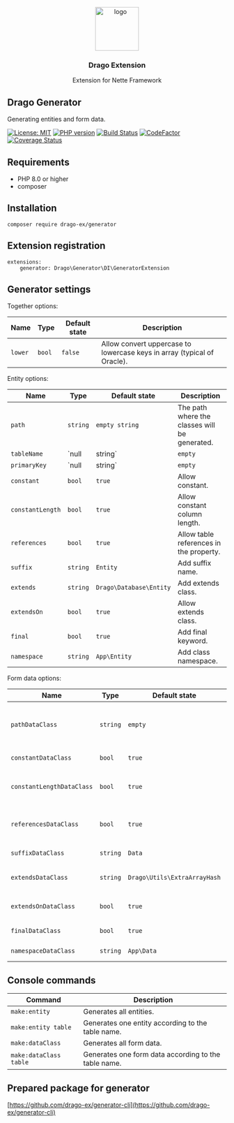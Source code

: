 <p align="center">
  <img src="https://avatars0.githubusercontent.com/u/11717487?s=400&u=40ecb522587ebbcfe67801ccb6f11497b259f84b&v=4" width="100" alt="logo">
</p>

<h3 align="center">Drago Extension</h3>
<p align="center">Extension for Nette Framework</p>

## Drago Generator

Generating entities and form data.

[![License: MIT](https://img.shields.io/badge/License-MIT-yellow.svg)](https://raw.githubusercontent.com/drago-ex/generator/master/license.md)
[![PHP version](https://badge.fury.io/ph/drago-ex%2Fgenerator.svg)](https://badge.fury.io/ph/drago-ex%2Fgenerator)
[![Build Status](https://travis-ci.com/drago-ex/generator.svg?branch=master)](https://travis-ci.com/drago-ex/generator)
[![CodeFactor](https://www.codefactor.io/repository/github/drago-ex/generator/badge)](https://www.codefactor.io/repository/github/drago-ex/generator)
[![Coverage Status](https://coveralls.io/repos/github/drago-ex/generator/badge.svg?branch=master)](https://coveralls.io/github/drago-ex/generator?branch=master)

## Requirements

- PHP 8.0 or higher
- composer

## Installation

```
composer require drago-ex/generator
```

## Extension registration

```neon
extensions:
	generator: Drago\Generator\DI\GeneratorExtension
```

## Generator settings

Together options:

| Name                | Type             | Default state                | Description
| --------------------| ---------------- | -----------------------------| ----------------------------------------------------------------------- |
| `lower`             | `bool`           | `false`                      | Allow convert uppercase to lowercase keys in array (typical of Oracle). |

Entity options:

| Name                | Type             | Default state                | Description
| --------------------| ---------------- | -----------------------------| ------------------------------------------------------------- |
| `path`              | `string`         | `empty string`               | The path where the classes will be generated.                 |
| `tableName`         | `null|string`    | `empty`                      | Custom name for the table in constant.                        |
| `primaryKey`        | `null|string`    | `empty`                      | Custom name for the primary key in the table at the constant. |
| `constant`          | `bool`           | `true`                       | Allow constant.                                               |
| `constantLength`    | `bool`           | `true`                       | Allow constant column length.                                 |
| `references`        | `bool`           | `true`                       | Allow table references in the property.                       |
| `suffix`            | `string`         | `Entity`                     | Add suffix name.                                              |
| `extends`           | `string`         | `Drago\Database\Entity`      | Add extends class.                                            |
| `extendsOn`         | `bool`           | `true`                       | Allow extends class.                                          |
| `final    `         | `bool`           | `true`                       | Add final keyword.                                            |
| `namespace`         | `string`         | `App\Entity`                 | Add class namespace.                                          |

Form data options:

| Name                      | Type             | Default state                | Description
| --------------------------| ---------------- | -----------------------------| --------------------------------------------- |
| `pathDataClass`           | `string`         | `empty`                      | The path where the classes will be generated. |
| `constantDataClass`       | `bool`           | `true`                       | Allow constant.                               |
| `constantLengthDataClass` | `bool`           | `true`                       | Allow constant column length.                 |
| `referencesDataClass`     | `bool`           | `true`                       | Allow table references in the property.       |
| `suffixDataClass`         | `string`         | `Data`                       | Add suffix name.                              |
| `extendsDataClass`        | `string`         | `Drago\Utils\ExtraArrayHash` | Add extends class.                            |
| `extendsOnDataClass`      | `bool`           | `true`                       | Allow extends class.                          |
| `finalDataClass`          | `bool`           | `true`                       | Add final keyword.                            |
| `namespaceDataClass `     | `string`         | `App\Data`                   | Add class namespace.                          |

## Console commands

| Command                | Description
| ---------------------- | -----------------------------------------------------|
| `make:entity`          | Generates all entities.                              |
| `make:entity table`    | Generates one entity according to the table name.    |
| `make:dataClass`       | Generates all form data.                             |
| `make:dataClass table` | Generates one form data according to the table name. |

## Prepared package for generator

[https://github.com/drago-ex/generator-cli](https://github.com/drago-ex/generator-cli)
